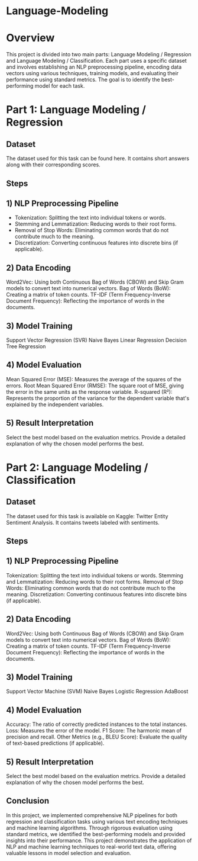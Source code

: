 # Language-Modeling
# Overview
This project is divided into two main parts: Language Modeling / Regression and Language Modeling / Classification. Each part uses a specific dataset and involves establishing an NLP preprocessing pipeline, encoding data vectors using various techniques, training models, and evaluating their performance using standard metrics. The goal is to identify the best-performing model for each task.

# Part 1: Language Modeling / Regression
## Dataset
The dataset used for this task can be found here. It contains short answers along with their corresponding scores.

## Steps
## 1) NLP Preprocessing Pipeline

- Tokenization: Splitting the text into individual tokens or words.
- Stemming and Lemmatization: Reducing words to their root forms.
- Removal of Stop Words: Eliminating common words that do not contribute much to the meaning.
- Discretization: Converting continuous features into discrete bins (if applicable).
  
## 2) Data Encoding

Word2Vec: Using both Continuous Bag of Words (CBOW) and Skip Gram models to convert text into numerical vectors.
Bag of Words (BoW): Creating a matrix of token counts.
TF-IDF (Term Frequency-Inverse Document Frequency): Reflecting the importance of words in the documents.
## 3) Model Training

Support Vector Regression (SVR)
Naive Bayes
Linear Regression
Decision Tree Regression
## 4) Model Evaluation

Mean Squared Error (MSE): Measures the average of the squares of the errors.
Root Mean Squared Error (RMSE): The square root of MSE, giving the error in the same units as the response variable.
R-squared (R²): Represents the proportion of the variance for the dependent variable that's explained by the independent variables.
## 5) Result Interpretation

Select the best model based on the evaluation metrics.
Provide a detailed explanation of why the chosen model performs the best.

# Part 2: Language Modeling / Classification
## Dataset
The dataset used for this task is available on Kaggle: Twitter Entity Sentiment Analysis. It contains tweets labeled with sentiments.

## Steps
## 1) NLP Preprocessing Pipeline

Tokenization: Splitting the text into individual tokens or words.
Stemming and Lemmatization: Reducing words to their root forms.
Removal of Stop Words: Eliminating common words that do not contribute much to the meaning.
Discretization: Converting continuous features into discrete bins (if applicable).
## 2) Data Encoding

Word2Vec: Using both Continuous Bag of Words (CBOW) and Skip Gram models to convert text into numerical vectors.
Bag of Words (BoW): Creating a matrix of token counts.
TF-IDF (Term Frequency-Inverse Document Frequency): Reflecting the importance of words in the documents.
## 3) Model Training

Support Vector Machine (SVM)
Naive Bayes
Logistic Regression
AdaBoost
## 4) Model Evaluation

Accuracy: The ratio of correctly predicted instances to the total instances.
Loss: Measures the error of the model.
F1 Score: The harmonic mean of precision and recall.
Other Metrics (e.g., BLEU Score): Evaluate the quality of text-based predictions (if applicable).
## 5) Result Interpretation

Select the best model based on the evaluation metrics.
Provide a detailed explanation of why the chosen model performs the best.
## Conclusion
In this project, we implemented comprehensive NLP pipelines for both regression and classification tasks using various text encoding techniques and machine learning algorithms. Through rigorous evaluation using standard metrics, we identified the best-performing models and provided insights into their performance. This project demonstrates the application of NLP and machine learning techniques to real-world text data, offering valuable lessons in model selection and evaluation.

